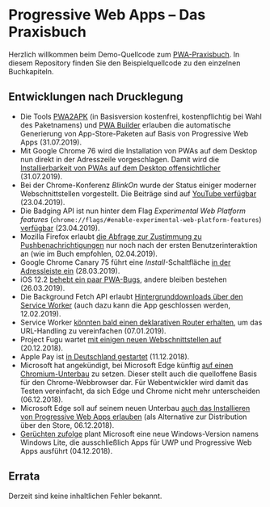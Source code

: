 # Progressive Web Apps – Das Praxisbuch

Herzlich willkommen beim Demo-Quellcode zum [PWA-Praxisbuch](https://www.rheinwerk-verlag.de/progressive-web-apps_4707/). In diesem Repository finden Sie den Beispielquellcode zu den einzelnen Buchkapiteln.

## Entwicklungen nach Drucklegung

* Die Tools [PWA2APK](https://appmaker.xyz/pwa-to-apk/) (in Basisversion kostenfrei, kostenpflichtig bei Wahl des Paketnamens) und [PWA Builder](https://www.pwabuilder.com/) erlauben die automatische Generierung von App-Store-Paketen auf Basis von Progressive Web Apps (31.07.2019).
* Mit Google Chrome 76 wird die Installation von PWAs auf dem Desktop nun direkt in der Adresszeile vorgeschlagen. Damit wird die [Installierbarkeit von PWAs auf dem Desktop offensichtlicher](https://www.heise.de/developer/artikel/Chrome-76-Installation-von-Progressive-Web-Apps-wird-einfacher-4481046.html) (31.07.2019).
* Bei der Chrome-Konferenz _BlinkOn_ wurde der Status einiger moderner Webschnittstellen vorgestellt. Die Beiträge sind auf [YouTube verfügbar](https://www.youtube.com/user/blinkontalks/playlists?view=50&sort=dd&shelf_id=2) (23.04.2019).
* Die Badging API ist nun hinter dem Flag _Experimental Web Platform features_ (`chrome://flags/#enable-experimental-web-platform-features`) [verfügbar](https://twitter.com/tomayac/status/1114131251181555714) (23.04.2019).
* Mozilla Firefox erlaubt [die Abfrage zur Zustimmung zu Pushbenachrichtigungen](https://www.heise.de/newsticker/meldung/Firefox-will-nervige-Push-Benachrichtigungen-reduzieren-4358092.html) nur noch nach der ersten Benutzerinteraktion an (wie im Buch empfohlen, 02.04.2019).
* Google Chrome Canary 75 führt eine _Install_-Schaltfläche [in der Adressleiste ein](https://twitter.com/firt/status/1111277913939283968) (28.03.2019).
* iOS 12.2 [behebt ein paar PWA-Bugs](https://medium.com/@firt/whats-new-on-ios-12-2-for-progressive-web-apps-75c348f8e945), andere bleiben bestehen (26.03.2019).
* Die Background Fetch API erlaubt [Hintergrunddownloads über den Service Worker](https://developers.google.com/web/updates/2018/12/background-fetch) (auch dazu kann die App geschlossen werden, 12.02.2019).
* Service Worker [könnten bald einen deklarativen Router erhalten](https://jakearchibald.com/2019/service-worker-declarative-router/), um das URL-Handling zu vereinfachen (07.01.2019).
* Project Fugu wartet [mit einigen neuen Webschnittstellen auf](https://www.heise.de/developer/artikel/Google-Projekt-Fugu-Die-Macht-des-Kugelfisches-4255636.html) (20.12.2018).
* Apple Pay ist [in Deutschland gestartet](https://www.heise.de/mac-and-i/meldung/Apple-Pay-in-Deutschland-Fragen-und-Antworten-4206512.html) (11.12.2018).
* Microsoft hat angekündigt, bei Microsoft Edge künftig [auf einen Chromium-Unterbau](https://blogs.windows.com/windowsexperience/2018/12/06/microsoft-edge-making-the-web-better-through-more-open-source-collaboration/) zu setzen. Dieser stellt auch die quelloffene Basis für den Chrome-Webbrowser dar. Für Webentwickler wird damit das Testen vereinfacht, da sich Edge und Chrome nicht mehr unterscheiden (06.12.2018).
* Microsoft Edge soll auf seinem neuen Unterbau [auch das Installieren von Progressive Web Apps erlauben](https://www.reddit.com/r/Windows10/comments/a3pt19/microsoft_edge_making_the_web_better_through_more/eb8rhe5/) (als Alternative zur Distribution über den Store, 06.12.2018).
* [Gerüchten zufolge](https://www.howtogeek.com/fyi/microsoft-is-working-on-windows-lite-because-it-cant-stop-beating-dead-horses/) plant Microsoft eine neue Windows-Version namens Windows Lite, die ausschließlich Apps für UWP und Progressive Web Apps ausführt (04.12.2018).

## Errata
Derzeit sind keine inhaltlichen Fehler bekannt.
